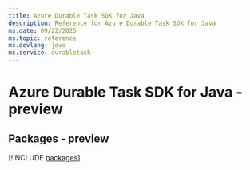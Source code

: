 ```yaml
---
title: Azure Durable Task SDK for Java
description: Reference for Azure Durable Task SDK for Java
ms.date: 09/22/2025
ms.topic: reference
ms.devlang: java
ms.service: durabletask
---
```

# Azure Durable Task SDK for Java - preview
## Packages - preview
[!INCLUDE [packages](durable-task-index.md)]